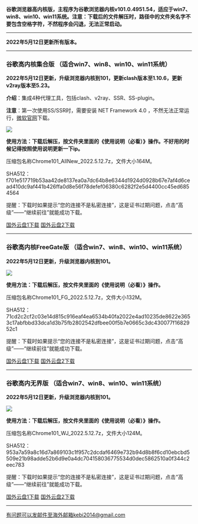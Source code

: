 **谷歌浏览器高内核版，主程序为谷歌浏览器内核v101.0.4951.54，适应于win7、win8、win10、win11系统。注意：下载后的文件解压时，路径中的文件夹名字不要包含空格字符，不然程序会闪退，无法正常启动。**

***

**2022年5月12日更新所有版本。**

***

### 谷歌高内核集合版  （适合win7、win8、win10、win11系统）

**2022年5月12日更新，升级浏览器内核到101，更新clash版本至1.10.6，更新v2ray版本至5.23。**

**介绍**：集成4种代理工具，包括clash、v2ray、SSR、SS-plugin。

**注意**：第一次使用SS/SSR时，需要安装 NET Framework 4.0 ，不然无法正常运行，[微软官网](https://www.microsoft.com/zh-cn/download/details.aspx?id=17718)下载。

![](https://cdn.jsdelivr.net/gh/Alvin9999/pac2/softimag/chrome961128.PNG)

**使用方法：下载后解压，按文件夹里面的《使用说明（必看）》操作。不好用的时候记得按照使用说明更新一下ip。**

压缩包名称Chrome101_AllNew_2022.5.12.7z，文件大小164M。

SHA512：f701e517719b53aa42de8137ea0a7dc64b8e6344d1924d0928b67e7af4d6cead410dc9af441b426ffa0d8e56f78defef06380c6282f2e5d4400cc45ed6854564

提醒：下载时如果提示“您的连接不是私密连接”，这是证书过期问题，点击“高级”——“继续前往”就能成功下载。

[国外云盘1下载](https://tr601.free4444.xyz/Chrome101_AllNew_2022.5.12.7z) 
[国外云盘2下载](https://tr201.free4444.xyz/Chrome101_AllNew_2022.5.12.7z) 


***

### 谷歌高内核FreeGate版  （适合win7、win8、win10、win11系统）

**2022年5月12日更新，升级浏览器内核到101。**

![](https://cdn.jsdelivr.net/gh/Alvin9999/pac2/softimag/chrome9611282.PNG)

**使用方法：下载后解压，按文件夹里面的《使用说明（必看）》操作。**

压缩包名称Chrome101_FG_2022.5.12.7z，文件大小132M。

SHA512：71cd2c2cf2c03e14d815c916eaf4ea6534b40fa2022e4ad10235de8622e3653c17abfbbd33dca1d3b75fb2802542dfbee00f5b7e0665c3dc430077f1682952c1

提醒：下载时如果提示“您的连接不是私密连接”，这是证书过期问题，点击“高级”——“继续前往”就能成功下载。

[国外云盘1下载](https://tr601.free4444.xyz/Chrome101_FG_2022.5.12.7z) 
[国外云盘2下载](https://tr201.free4444.xyz/Chrome101_FG_2022.5.12.7z) 

***

### 谷歌高内无界版  （适合win7、win8、win10、win11系统）

**2022年5月12日更新，升级浏览器内核到101。**

![](https://cdn.jsdelivr.net/gh/Alvin9999/pac2/softimag/chrome9611283.PNG)

**使用方法：下载后解压，按文件夹里面的《使用说明（必看）》操作。**

压缩包名称Chrome101_WJ_2022.5.12.7z，文件大小124M。

SHA512：953a7a59a8c16d7a869103c1f957c2dcdaf6469e732b94d8b8f6cd10ebcbd5509e21b98adde52b6d9e0a4dc704158036775534d0dec5862510a0f344c2eec783

提醒：下载时如果提示“您的连接不是私密连接”，这是证书过期问题，点击“高级”——“继续前往”就能成功下载。

[国外云盘1下载](https://tr601.free4444.xyz/Chrome101_WJ_2022.5.12.7z) 
[国外云盘2下载](https://tr201.free4444.xyz/Chrome101_WJ_2022.5.12.7z) 


***

有问题可以发邮件至海外邮箱kebi2014@gmail.com